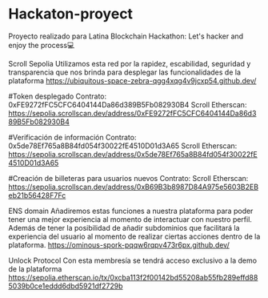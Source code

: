 # Hackaton-proyect
Proyecto realizado para Latina Blockchain Hackathon:
Let's hacker and enjoy the process💻

Scroll Sepolia
Utilizamos esta red por la rapidez, escabilidad, seguridad y transparencia que nos brinda para desplegar las funcionalidades de la plataforma
https://ubiquitous-space-zebra-qgg4xqg4v9jcxp54.github.dev/


#Token desplegado Contrato: 0xFE9272fFC5CFC6404144Da86d389B5Fb082930B4 
Scroll Etherscan: https://sepolia.scrollscan.dev/address/0xFE9272fFC5CFC6404144Da86d389B5Fb082930B4

#Verificación de información Contrato: 0x5de78Ef765a8B84fd054f30022fE4510D01d3A65 
Scroll Etherscan: https://sepolia.scrollscan.dev/address/0x5de78Ef765a8B84fd054f30022fE4510D01d3A65

#Creación de billeteras para usuarios nuevos Contrato: 
Scroll Etherscan: https://sepolia.scrollscan.dev/address/0xB69B3b8987D84A975e5603B2EBeb21b56428F7Fc

ENS domain
Añadiremos estas funciones a nuestra plataforma para poder tener una mejor experiencia al momento de interactuar con nuestro perfil.
Además de tener la posibilidad de añadir subdominios que facilitará la experiencia del usuario al momento de realizar ciertas acciones dentro de la plataforma. 
https://ominous-spork-pqqw6rqpv473r6px.github.dev/

Unlock Protocol
Con esta membresía se tendrá acceso exclusivo a la demo de la plataforma
https://sepolia.etherscan.io/tx/0xcba113f2f00142bd55208ab55fb289effd885039b0ce1eddd6dbd5921df2729b
